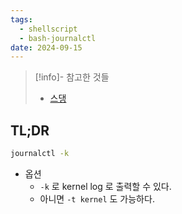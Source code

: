 ```yaml
---
tags:
  - shellscript
  - bash-journalctl
date: 2024-09-15
---
```

> [!info]- 참고한 것들
> - [스댕](https://unix.stackexchange.com/a/367495)

## TL;DR

```bash
journalctl -k
```

- 옵션
	- `-k` 로 kernel log 로 출력할 수 있다.
	- 아니면 `-t kernel` 도 가능하다.